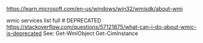 https://learn.microsoft.com/en-us/windows/win32/wmisdk/about-wmi

wmic services list full # DEPRECATED
https://stackoverflow.com/questions/57121875/what-can-i-do-about-wmic-is-deprecated
See: 
	Get-WmiObject
	Get-CimInstance